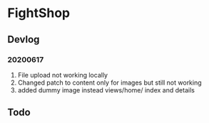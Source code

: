 # FightShop

## Devlog
### 20200617
1. File upload not working locally
1. Changed patch to content only for images but still not working
1. added dummy image instead views/home/ index and details

## Todo
